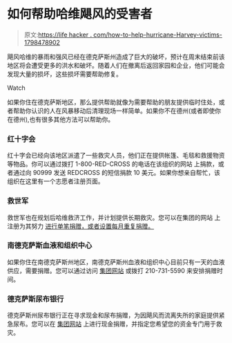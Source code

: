 # 如何帮助哈维飓风的受害者

> 原文:[https://life hacker . com/how-to-help-hurricane-Harvey-victims-1798478902](https://lifehacker.com/how-to-help-hurricane-harvey-victims-1798478902)

飓风哈维的暴雨和强风已经在德克萨斯州造成了巨大的破坏，预计在周末结束前该地区将会遭受更多的洪水和破坏。随着人们在撤离后返回家园和企业，他们可能会发现大量的损坏，这些损坏需要帮助修复。

Watch

如果你住在德克萨斯地区，那么提供帮助就像为需要帮助的朋友提供临时住处，或者帮助你认识的人在风暴移动后清理现场一样简单。如果你不在德州(或者即使你在德州),也有很多其他方法可以帮助你。

### 红十字会

红十字会已经向该地区派遣了一些救灾人员，他们正在提供帐篷、毛毯和救援物资等物品。你可以通过拨打 1-800-RED-CROSS 的电话在该组织的网站 上捐款，或者通过向 90999 发送 REDCROSS 的短信捐款 10 美元。如果你想亲自帮忙，该组织在这里有一个志愿者注册页面。

### 救世军

救世军也在规划后哈维救济工作，并计划提供长期救灾。您可以在集团的网站 上注册为其努力 [进行单笔捐赠，或者设置每月重复捐赠。](https://give.salvationarmyusa.org/site/Donation2;jsessionid=00000000.app340a?df_id=27651&mfc_pref=T&27651.donation=form1&NONCE_TOKEN=E0CC30840F37AA85BE04F1F68DC582D2) 

### 南德克萨斯血液和组织中心

如果你住在南德克萨斯州地区，南德克萨斯州血液和组织中心目前只有一天的血液供应，需要捐赠。您可以通过访问 [集团网站](https://southtexasblood.org/) 或拨打 210-731-5590 来安排捐赠时间。

### 德克萨斯尿布银行

德克萨斯州尿布银行正在寻求现金和尿布捐赠，为因飓风而流离失所的家庭提供紧急尿布。您可以在 [集团网站](http://www.texasdiaperbank.org/) 上进行现金捐赠，并指定您希望您的资金专门用于救灾。